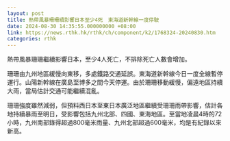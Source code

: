 ```yaml
---
layout: post
title: 熱帶風暴珊珊續影響日本至少4死　東海道新幹線一度停駛
date: 2024-08-30 14:35:55.000000000 +08:00
link: https://news.rthk.hk/rthk/ch/component/k2/1768324-20240830.htm
categories: rthk
---
```


熱帶風暴珊珊繼續影響日本，至少4人死亡，不排除死亡人數會增加。

珊珊由九州地區緩慢向東移，多處鐵路交通延誤。東海道新幹線今日一度全線暫停運行。山陽新幹線在廣島至博多之間今天停運。由於珊珊移動緩慢，偏遠地區持續大雨，當局估計交通可能繼續混亂。

珊珊強度雖然減弱，但預料西日本至東日本廣泛地區繼續受珊珊雨帶影響，估計各地持續暴雨至明日，受影響包括九州北部、四國、東海地區。至當地凌晨4時的72小時，九州南部錄得超過800毫米雨量、九州北部超過600毫米，均是有紀錄以來新高。
